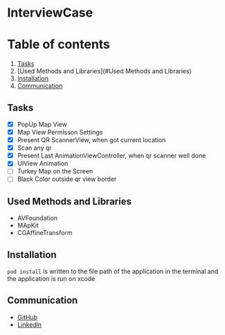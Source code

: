# InterviewCase

# Table of contents
1. [Tasks](#Tasks)
2. [Used Methods and Libraries](#Used Methods and Libraries)
3. [Installation](#Installation)
4. [Communication](#Communication)

## Tasks<a name="Tasks"></a>
- [x] PopUp Map View
- [x] Map View Permisson Settings
- [x] Present QR ScannerView, when got current location
- [x] Scan any qr 
- [x] Present Last AnimationViewController, when qr scanner well done
- [x] UIView Animation
- [ ] Turkey Map on the Screen
- [ ] Black Color outside qr view border

## Used Methods and Libraries<a name="Used Methods and Libraries"></a>
- AVFoundation
- MApKit
- CGAffineTransform


## Installation <a name="Installation"></a>
`pod install` is written to the file path of the application in the terminal and the application is run on xcode


## Communication <a name="Communication"></a>
- [GitHub](https://github.com/mcokelez)
- [Linkedln](https://www.linkedin.com/in/maviyecokelez/)
